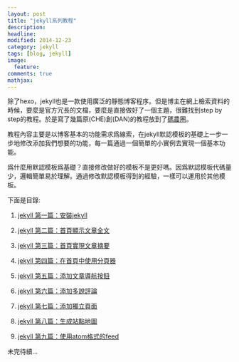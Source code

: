 ```yaml
---
layout: post
title: "jekyll系列教程"
description: 
headline: 
modified: 2014-12-23
category: jekyll
tags: [blog, jekyll]
image: 
  feature: 
comments: true
mathjax: 
---
```


除了hexo，jekyll也是一款使用廣泛的靜態博客程序。但是博主在網上檢索資料的時候，要麼是官方冗長的文檔，要麼是直接做好了一個主題，很難找到step by step的教程。於是寫了幾篇原(CHE)創(DAN)的教程放到了[碼農圈][1]。
<!--more-->

教程內容主要是以博客基本的功能需求爲線索，在jekyll默認模板的基礎上一步一步地修改添加我們想要的功能，每一篇通過一個簡單的小實例去實現一個基本功能。

爲什麼用默認模板爲基礎？直接修改做好的模板不是更好嗎。因爲默認模板代碼量少，邏輯簡單易於理解。通過修改默認模板得到的經驗，一樣可以運用於其他模板。

下面是目錄:

1. [jekyll 第一篇：安裝jekyll][2]

2. [jekyll 第二篇：首頁顯示文章全文][3]

3. [jekyll 第三篇：首頁實現文章摘要][4]

4. [jekyll 第四篇：在首頁中使用分頁器][5]

5. [jekyll 第五篇：添加文章導航按鈕][6]

6. [jekyll 第六篇：添加多說評論][7]

7. [jekyll 第七篇：添加獨立頁面][8]

8. [jekyll 第八篇：生成站點地圖][9]

9. [jekyll 第九篇：使用atom格式的feed][10]

未完待續...

[1]: https://coderq.com

[2]: https://coderq.com/t/jekyll-di-pian-an-zhuang-jekyll/105

[3]: https://coderq.com/t/jekyll-di-er-pian-shou-ye-xian-shi-wen-zhang-quan-wen/108

[4]: https://coderq.com/t/jekyll-di-san-pian-shou-ye-shi-xian-wen-zhang-zhai-yao/110

[5]: https://coderq.com/t/jekyll-di-si-pian-zai-shou-ye-zhong-shi-yong-fen-ye-qi/114

[6]: https://coderq.com/t/jekyll-di-wu-pian-tian-jia-wen-zhang-dao-hang-an-niu/119

[7]: https://coderq.com/t/jekyll-di-liu-pian-tian-jia-duo-shuo-ping-lun/120

[8]: https://coderq.com/t/jekyll-di-qi-pian-tian-jia-du-li-ye-mian/133

[9]: https://coderq.com/t/jekyll-di-ba-pian-sheng-cheng-zhan-dian-di-tu/134

[10]: https://coderq.com/t/jekyll-di-jiu-pian-shi-yong-atomge-shi-de-feed/178
